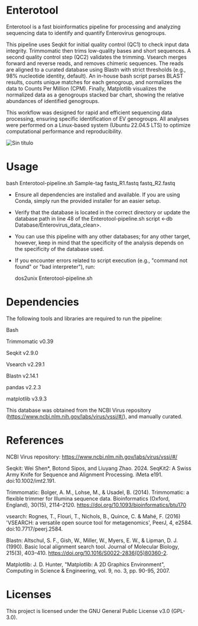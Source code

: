 # Enterotool

Enterotool is a fast bioinformatics pipeline for processing and analyzing sequencing data to identify and quantify Enterovirus genogroups.

This pipeline uses Seqkit for initial quality control (QC1) to check input data integrity. Trimmomatic then trims low-quality bases and short sequences. A second quality control step (QC2) validates the trimming. Vsearch merges forward and reverse reads, and removes chimeric sequences. The reads are aligned to a curated database using Blastn with strict thresholds (e.g., 98% nucleotide identity, default). An in-house bash script parses BLAST results, counts unique matches for each genogroup, and normalizes the data to Counts Per Million (CPM). Finally, Matplotlib visualizes the normalized data as a genogroups stacked bar chart, showing the relative abundances of identified genogroups.

This workflow was designed for rapid and efficient sequencing data processing, ensuring specific identification of EV genogroups. All analyses were performed on a Linux-based system (Ubuntu 22.04.5 LTS) to optimize computational performance and reproducibility.

![Sin título](https://github.com/user-attachments/assets/5094931f-be2f-4f83-aaf9-fca1707bd68f)

# Usage

bash Enterotool-pipeline.sh Sample-tag fastq_R1.fastq fastq_R2.fastq

- Ensure all dependencies are installed and available. If you are using Conda, simply run the provided installer for an easier setup.

- Verify that the database is located in the correct directory or update the database path in line 48 of the Enterotool-pipeline.sh script <-db Database/Enterovirus_data_clean>.

- You can use this pipeline with any other databases; for any other target, however, keep in mind that the specificity of the analysis depends on the specificity of the database used.

- If you encounter errors related to script execution (e.g., "command not found" or "bad interpreter"), run:

  dos2unix Enterotool-pipeline.sh

# Dependencies

The following tools and libraries are required to run the pipeline:

Bash

Trimmomatic v0.39

Seqkit v2.9.0

Vsearch v2.29.1

Blastn v2.14.1

pandas v2.2.3

matplotlib v3.9.3

This database was obtained from the NCBI Virus repository (https://www.ncbi.nlm.nih.gov/labs/virus/vssi/#/), and manually curated.

# References

NCBI Virus repository: https://www.ncbi.nlm.nih.gov/labs/virus/vssi/#/

Seqkit:
Wei Shen\*, Botond Sipos, and Liuyang Zhao. 2024. SeqKit2: A Swiss Army Knife for Sequence and Alignment Processing. iMeta e191. doi:10.1002/imt2.191.

Trimmomatic:
Bolger, A. M., Lohse, M., & Usadel, B. (2014). Trimmomatic: a flexible trimmer for Illumina sequence data. Bioinformatics (Oxford, England), 30(15), 2114–2120. https://doi.org/10.1093/bioinformatics/btu170

vsearch:
Rognes, T., Flouri, T., Nichols, B., Quince, C. & Mahé, F. (2016) 'VSEARCH: a versatile open source tool for metagenomics', PeerJ, 4, e2584. doi:10.7717/peerj.2584.

Blastn:
Altschul, S. F., Gish, W., Miller, W., Myers, E. W., & Lipman, D. J. (1990). Basic local alignment search tool. Journal of Molecular Biology, 215(3), 403–410. https://doi.org/10.1016/S0022-2836(05)80360-2.

Matplotlib:
J. D. Hunter, "Matplotlib: A 2D Graphics Environment", Computing in Science & Engineering, vol. 9, no. 3, pp. 90-95, 2007.

# Licenses

This project is licensed under the GNU General Public License v3.0 (GPL-3.0).
